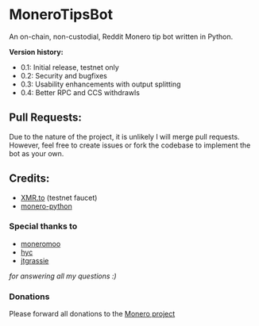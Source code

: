 # MoneroTipsBot

An on-chain, non-custodial, Reddit Monero tip bot written in Python.

**Version history:**
- 0.1: Initial release, testnet only
- 0.2: Security and bugfixes
- 0.3: Usability enhancements with output splitting
- 0.4: Better RPC and CCS withdrawls

## Pull Requests:

Due to the nature of the project, it is unlikely I will merge pull requests. However, feel free to create issues or fork the codebase to implement the bot as your own.

## Credits:

- [XMR.to](https://community.xmr.to/faucet/testnet/) (testnet faucet)
- [monero-python](https://github.com/monero-ecosystem/monero-python/tree/master/monero)

### Special thanks to
- [moneromoo](https://github.com/moneromooo-monero)
- [hyc](https://github.com/hyc)
- [jtgrassie](https://github.com/jtgrassie)

*for answering all my questions :)*


### Donations

Please forward all donations to the [Monero project](https://github.com/monero-project/monero)
